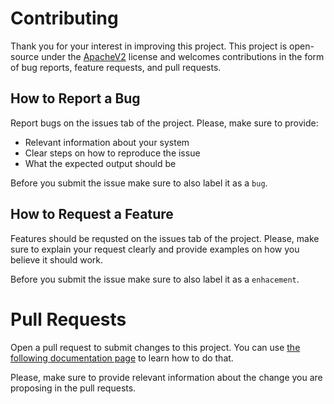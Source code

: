 # Contributing

Thank you for your interest in improving this project. This project is open-source under
the [ApacheV2](LICENSE) license and welcomes contributions in the form
of bug reports, feature requests, and pull requests.

## How to Report a Bug

Report bugs on the issues tab of the project. Please, make sure to provide:

- Relevant information about your system
- Clear steps on how to reproduce the issue
- What the expected output should be

Before you submit the issue make sure to also label it as a `bug`.

## How to Request a Feature

Features should be requsted on the issues tab of the project. Please, make sure to
explain your request clearly and provide examples on how you believe it should work.

Before you submit the issue make sure to also label it as a `enhacement`.

# Pull Requests

Open a pull request to submit changes to this project. You can use [the following
documentation page](https://docs.github.com/en/pull-requests/collaborating-with-pull-requests/proposing-changes-to-your-work-with-pull-requests/creating-a-pull-request-from-a-fork)
to learn how to do that.

Please, make sure to provide relevant information about the change you are proposing in
the pull requests.
